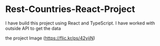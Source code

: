 # Rest-Countries-React-Project
I have build this project using React and TypeScript. I have worked with outside API to get the data

the project Image (https://flic.kr/ps/42yijN)
